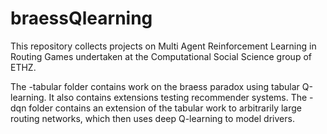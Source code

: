 # braessQlearning

This repository collects projects on Multi Agent Reinforcement Learning in Routing Games undertaken at the Computational Social Science group of ETHZ.

The -tabular folder contains work on the braess paradox using tabular Q-learning. It also contains extensions testing recommender systems.
The -dqn folder contains an extension of the tabular work to arbitrarily large routing networks, which then uses deep Q-learning to model drivers.

